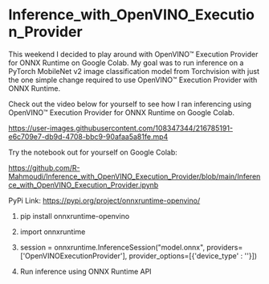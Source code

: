 # Inference_with_OpenVINO_Execution_Provider

This weekend I decided to play around with OpenVINO™ Execution Provider for ONNX Runtime on Google Colab. My goal was to run inference on a PyTorch MobileNet v2 image classification model from Torchvision with just the one simple change required to use OpenVINO™ Execution Provider with ONNX Runtime.

Check out the video below for yourself to see how I ran inferencing using OpenVINO™ Execution Provider for ONNX Runtime on Google Colab.


https://user-images.githubusercontent.com/108347344/216785191-e6c709e7-db9d-4708-bbc9-90afaa5a81fe.mp4




Try the notebook out for yourself on Google Colab: 

https://github.com/R-Mahmoudi/Inference_with_OpenVINO_Execution_Provider/blob/main/Inference_with_OpenVINO_Execution_Provider.ipynb


PyPi Link: https://pypi.org/project/onnxruntime-openvino/


1) pip install onnxruntime-openvino

2) import onnxruntime

3) session = onnxruntime.InferenceSession("model.onnx", providers=['OpenVINOExecutionProvider'], provider_options=[{'device_type' : '<device>'}])

4) Run inference using ONNX Runtime API
